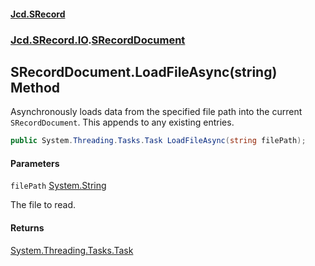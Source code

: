 #### [Jcd.SRecord](index.md 'index')
### [Jcd.SRecord.IO](Jcd.SRecord.IO.md 'Jcd.SRecord.IO').[SRecordDocument](Jcd.SRecord.IO.SRecordDocument.md 'Jcd.SRecord.IO.SRecordDocument')

## SRecordDocument.LoadFileAsync(string) Method

Asynchronously loads data from the specified file path into the current  
`SRecordDocument`. This appends to any existing entries.

```csharp
public System.Threading.Tasks.Task LoadFileAsync(string filePath);
```
#### Parameters

<a name='Jcd.SRecord.IO.SRecordDocument.LoadFileAsync(string).filePath'></a>

`filePath` [System.String](https://docs.microsoft.com/en-us/dotnet/api/System.String 'System.String')

The file to read.

#### Returns
[System.Threading.Tasks.Task](https://docs.microsoft.com/en-us/dotnet/api/System.Threading.Tasks.Task 'System.Threading.Tasks.Task')